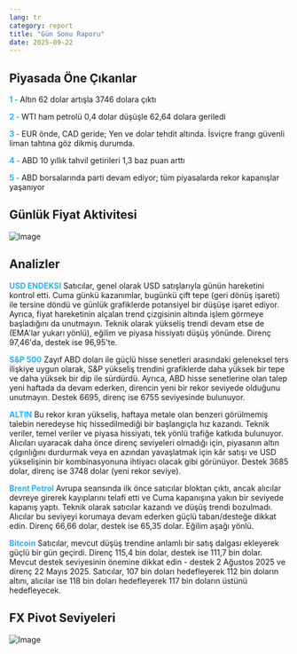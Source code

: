 ```yaml
---
lang: tr
category: report
title: "Gün Sonu Raporu"
date: 2025-09-22
---
```



<h2>Piyasada Öne Çıkanlar</h2>
<strong style="color: #2caef7;">1 - </strong> Altın 62 dolar artışla 3746 dolara çıktı

<strong style="color: #2caef7;">2 - </strong> WTI ham petrolü 0,4 dolar düşüşle 62,64 dolara geriledi

<strong style="color: #2caef7;">3 - </strong> EUR önde, CAD geride; Yen ve dolar tehdit altında. İsviçre frangı güvenli liman tahtına göz dikmiş durumda.

<strong style="color: #2caef7;">4 - </strong> ABD 10 yıllık tahvil getirileri 1,3 baz puan arttı

<strong style="color: #2caef7;">5 - </strong> ABD borsalarında parti devam ediyor; tüm piyasalarda rekor kapanışlar yaşanıyor



<h2>Günlük Fiyat Aktivitesi</h2>
<img src="https://markleighedu.github.io/img/Sep-2025/22-Sep-2025/price.jpg" alt="Image"/>

<h2>Analizler</h2>
<strong style="color: #2caef7;">USD ENDEKSI</strong> Satıcılar, genel olarak USD satışlarıyla günün hareketini kontrol etti. Cuma günkü kazanımlar, bugünkü çift tepe (geri dönüş işareti) ile tersine döndü ve günlük grafiklerde potansiyel bir düşüşe işaret ediyor. Ayrıca, fiyat hareketinin alçalan trend çizgisinin altında işlem görmeye başladığını da unutmayın. Teknik olarak yükseliş trendi devam etse de (EMA'lar yukarı yönlü), eğilim ve piyasa hissiyatı düşüş yönünde. Direnç 97,46'da, destek ise 96,95'te.

<strong style="color: #2caef7;">S&P 500</strong> Zayıf ABD doları ile güçlü hisse senetleri arasındaki geleneksel ters ilişkiye uygun olarak, S&P yükseliş trendini grafiklerde daha yüksek bir tepe ve daha yüksek bir dip ile sürdürdü. Ayrıca, ABD hisse senetlerine olan talep yeni haftada da devam ederken, direncin yeni bir rekor seviyede olduğunu unutmayın. Destek 6695, direnç ise 6755 seviyesinde bulunuyor.

<strong style="color: #2caef7;">ALTIN</strong> Bu rekor kıran yükseliş, haftaya metale olan benzeri görülmemiş talebin neredeyse hiç hissedilmediği bir başlangıçla hız kazandı. Teknik veriler, temel veriler ve piyasa hissiyatı, tek yönlü trafiğe katkıda bulunuyor. Alıcıları uyaracak daha önce direnç seviyeleri olmadığı için, piyasanın altın çılgınlığını durdurmak veya en azından yavaşlatmak için kâr satışı ve USD yükselişinin bir kombinasyonuna ihtiyacı olacak gibi görünüyor. Destek 3685 dolar, direnç ise 3748 dolar (yeni rekor seviye).

<strong style="color: #2caef7;">Brent Petrol</strong> Avrupa seansında ilk önce satıcılar bloktan çıktı, ancak alıcılar devreye girerek kayıplarını telafi etti ve Cuma kapanışına yakın bir seviyede kapanış yaptı. Teknik olarak satıcılar kazandı ve düşüş trendi bozulmadı. Alıcılar bu seviyeyi korumaya devam ederken güçlü taban/desteğe dikkat edin. Direnç 66,66 dolar, destek ise 65,35 dolar. Eğilim aşağı yönlü.

<strong style="color: #2caef7;">Bitcoin</strong> Satıcılar, mevcut düşüş trendine anlamlı bir satış dalgası ekleyerek güçlü bir gün geçirdi. Direnç 115,4 bin dolar, destek ise 111,7 bin dolar. Mevcut destek seviyesinin önemine dikkat edin - destek 2 Ağustos 2025 ve direnç 22 Mayıs 2025. Satıcılar, 107 bin doları hedefleyerek 112 bin doların altını, alıcılar ise 118 bin doları hedefleyerek 117 bin doların üstünü hedefleyecek.



<h2>FX Pivot Seviyeleri</h2>
<img src="https://markleighedu.github.io/img/Sep-2025/22-Sep-2025/pivot.jpg" alt="Image"/>